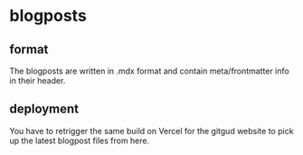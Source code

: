 # blogposts

## format

The blogposts are written in .mdx format and contain meta/frontmatter info in their header.

## deployment

You have to retrigger the same build on Vercel for the gitgud website to pick up the latest blogpost files from here.
